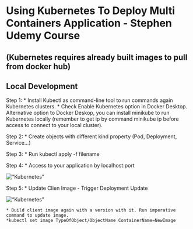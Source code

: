 # Using Kubernetes To Deploy Multi Containers Application - Stephen Udemy Course
## (Kubernetes requires already built images to pull from docker hub)

## Local Development 

Step 1: 
    * Install Kubectl as command-line tool to run commands again Kubernetes clusters.
    * Check Enable Kubernetes option in Docker Desktop. Alternative option to Docker   Deskop, you can install minikube to run Kubernetes locally (remember to get ip by command minikube ip before access to connect to your local cluster). 

Step 2:
    * Create objects with different kind property (Pod, Deployment, Service...)

Step 3:
    * Run kubectl apply -f filename

Step 4:
    * Access to your application by localhost:port

<img width=“964” alt=“Kubernetes” src=“https://github.com/Nhukangasniemi/kubernetes/blob/main/images/minikube.png” />

Step 5:
    * Update Clien Image - Trigger Deployment Update

<img width=“964” alt=“Kubernetes” src=“https://github.com/Nhukangasniemi/kubernetes/blob/main/images/minikube.png” />

    * Build client image again with a version with it. Run imperative command to update image.
    *kubectl set image TypeOfObject/ObjectName ContainerName=NewImage 